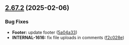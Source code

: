 ## [2.67.2](https://github.com/taskany-inc/issues/compare/v2.67.1...v2.67.2) (2025-02-06)


### Bug Fixes

* **Footer:** update footer ([5a04a33](https://github.com/taskany-inc/issues/commit/5a04a3322b2411fe93b6a648a33a3bf73827abf3))
* **INTERNAL-1616:** fix file uploads in comments ([f2c028e](https://github.com/taskany-inc/issues/commit/f2c028e1b63b3afbd866d848507f18ffdaf12aa8))


